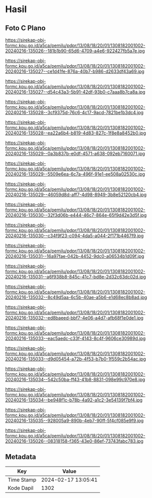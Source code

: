 # Hasil

## Foto C Plano

https://sirekap-obj-formc.kpu.go.id/a5ca/pemilu/pdpr/13/08/18/20/01/1308182001002-20240216-135026--181b1b90-65d6-4709-a4e6-922427fb5a7e.jpg

https://sirekap-obj-formc.kpu.go.id/a5ca/pemilu/pdpr/13/08/18/20/01/1308182001002-20240216-135027--ce1d41fe-876a-40b7-b986-d2633df43a69.jpg

https://sirekap-obj-formc.kpu.go.id/a5ca/pemilu/pdpr/13/08/18/20/01/1308182001002-20240216-135027--d54c43a3-5b91-42df-93b0-c7aaa8b7ca8a.jpg

https://sirekap-obj-formc.kpu.go.id/a5ca/pemilu/pdpr/13/08/18/20/01/1308182001002-20240216-135028--3cf9375d-76c6-4c17-9acd-7821be1b3dc4.jpg

https://sirekap-obj-formc.kpu.go.id/a5ca/pemilu/pdpr/13/08/18/20/01/1308182001002-20240216-135028--ea22a6b4-b819-4d83-827c-1f8e8a8452b0.jpg

https://sirekap-obj-formc.kpu.go.id/a5ca/pemilu/pdpr/13/08/18/20/01/1308182001002-20240216-135029--0a3b837b-e0df-4571-a638-092eb7160071.jpg

https://sirekap-obj-formc.kpu.go.id/a5ca/pemilu/pdpr/13/08/18/20/01/1308182001002-20240216-135029--5509e6ea-6c7a-496f-91e1-ee508a02530c.jpg

https://sirekap-obj-formc.kpu.go.id/a5ca/pemilu/pdpr/13/08/18/20/01/1308182001002-20240216-135029--46059d8d-aff7-4d98-8949-3b8e52120cb4.jpg

https://sirekap-obj-formc.kpu.go.id/a5ca/pemilu/pdpr/13/08/18/20/01/1308182001002-20240216-135030--32f3d06b-e444-46c7-864e-65f9d42e3d5f.jpg

https://sirekap-obj-formc.kpu.go.id/a5ca/pemilu/pdpr/13/08/18/20/01/1308182001002-20240216-135030--c34f9f23-c094-4da5-a044-2f171b4467f9.jpg

https://sirekap-obj-formc.kpu.go.id/a5ca/pemilu/pdpr/13/08/18/20/01/1308182001002-20240216-135031--16a97fae-042b-4452-9dc0-a06534b1d09f.jpg

https://sirekap-obj-formc.kpu.go.id/a5ca/pemilu/pdpr/13/08/18/20/01/1308182001002-20240216-135031--a6f938b8-845c-41c7-bd8e-2d32c63dc02d.jpg

https://sirekap-obj-formc.kpu.go.id/a5ca/pemilu/pdpr/13/08/18/20/01/1308182001002-20240216-135032--8c49d5aa-6c5b-40ae-a5b6-e1d68ec8b8ad.jpg

https://sirekap-obj-formc.kpu.go.id/a5ca/pemilu/pdpr/13/08/18/20/01/1308182001002-20240216-135032--ed8baeed-bbf7-4e06-a4d7-afb68f1e0de1.jpg

https://sirekap-obj-formc.kpu.go.id/a5ca/pemilu/pdpr/13/08/18/20/01/1308182001002-20240216-135033--eac5aedc-c33f-4143-8c4f-9606ce30989d.jpg

https://sirekap-obj-formc.kpu.go.id/a5ca/pemilu/pdpr/13/08/18/20/01/1308182001002-20240216-135033--d9d05454-a72b-4f53-b7b0-1f559c2b54ac.jpg

https://sirekap-obj-formc.kpu.go.id/a5ca/pemilu/pdpr/13/08/18/20/01/1308182001002-20240216-135034--542c50ba-ff43-41b8-8831-098e99c970e8.jpg

https://sirekap-obj-formc.kpu.go.id/a5ca/pemilu/pdpr/13/08/18/20/01/1308182001002-20240216-135034--be948f1c-b78b-4a92-a1c2-3e54139f7bf4.jpg

https://sirekap-obj-formc.kpu.go.id/a5ca/pemilu/pdpr/13/08/18/20/01/1308182001002-20240216-135035--928005a9-890b-4eb7-90ff-5f4cf085e9f9.jpg

https://sirekap-obj-formc.kpu.go.id/a5ca/pemilu/pdpr/13/08/18/20/01/1308182001002-20240216-135026--08318158-f365-43e0-86ef-73743fabc783.jpg


## Metadata

| Key        | Value               |
| ---------- | ------------------- |
| Time Stamp | 2024-02-17 13:05:41 |
| Kode Dapil | 1302                |



